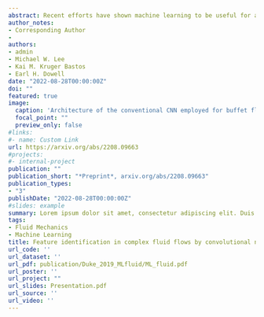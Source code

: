 ```yaml
---
abstract: Recent efforts have shown machine learning to be useful for analysis of nonlinear fluid dynamics. Predictive accuracy is often a central motivation for employing neural networks, but the pattern recognition central to the network function is equally valuable for purposes of enhancing our dynamical insight into sometimes confounding dynamics. In this paper, convolutional neural networks (CNNs) were trained to recognize several qualitatively different subsonic buffet flows over a high-incidence airfoil, and a near-perfect accuracy was performed with only a small training dataset. The convolutional kernels and corresponding feature maps, developed by the model with no temporal information provided, identified large-scale coherent structures in agreement with those known to be associated with buffet flows. Sensitivity to hyperparameters including network architecture and convolutional kernel size was explored. One conclusion is that only a small training dataset is necessary, but that smaller kernels are better at coherent structure identification than are larger kernels. An approach named Gradient-weighted Class Activation Mapping (Grad-CAM) was then applied to the trained model to indicate the importance of these feature maps in classification. Sensitivity to hyperparameters including network architecture and convolutional kernel size was also explored, and results show that smaller kernels are better at coherent structure identification than are larger kernels. A long-short term memory CNN was then used to demonstrate that with the inclusion of temporal information, the coherent structures remained qualitatively comparable to those of the conventional CNN and less dynamically significant features were no longer recorded. The coherent structures identified by these models enhance our dynamical understanding of subsonic buffet over high-incidence airfoils over a wide range of Reynolds numbers.
author_notes:
- Corresponding Author
- 
authors:
- admin
- Michael W. Lee
- Kai M. Kruger Bastos
- Earl H. Dowell
date: "2022-08-28T00:00:00Z"
doi: ""
featured: true
image:
  caption: 'Architecture of the conventional CNN employed for buffet flow classification.'
  focal_point: ""
  preview_only: false
#links:
#- name: Custom Link
url: https://arxiv.org/abs/2208.09663
#projects:
#- internal-project
publication: ""
publication_short: "*Preprint*, arxiv.org/abs/2208.09663"
publication_types:
- "3"
publishDate: "2022-08-28T00:00:00Z"
#slides: example
summary: Lorem ipsum dolor sit amet, consectetur adipiscing elit. Duis posuere tellus ac convallis placerat. Proin tincidunt magna sed ex sollicitudin condimentum.
tags:
- Fluid Mechanics
- Machine Learning
title: Feature identification in complex fluid flows by convolutional neural networks.
url_code: ''
url_dataset: ''
url_pdf: publication/Duke_2019_MLfluid/ML_fluid.pdf
url_poster: ''
url_project: ""
url_slides: Presentation.pdf
url_source: ''
url_video: ''
---
```

